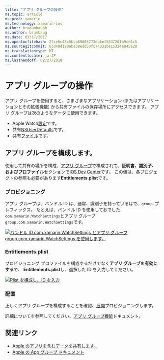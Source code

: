 ```yaml
---
title: "アプリ グループの操作"
ms.topic: article
ms.prod: xamarin
ms.technology: xamarin-ios
author: bradumbaugh
ms.author: brumbaug
ms.date: 03/17/2017
ms.openlocfilehash: 27ce6c48c5bca69605773eb5ef5637201b9ce6c5
ms.sourcegitcommit: 6cd40d190abe38edd50fc74331be15324a845a28
ms.translationtype: MT
ms.contentlocale: ja-JP
ms.lasthandoff: 02/27/2018
---
```

# <a name="working-with-app-groups"></a>アプリ グループの操作


アプリ グループを使用すると、さまざまなアプリケーション (またはアプリケーションとその拡張機能) から共有ファイルの保存場所にアクセスできます。 アプリ グループは次のようなデータに使用できます。

- Apple Watch[設定](~/ios/watchos/app-fundamentals/settings.md)です。
- 共有[NSUserDefaults](~/ios/watchos/app-fundamentals/parent-app.md#nsuserdefaults)です。
- 共有[ファイル](~/ios/watchos/app-fundamentals/parent-app.md#files)です。

## <a name="configure-an-app-group"></a>アプリ グループを構成します。

使用して共有の場所を構成、[アプリ グループ](https://developer.apple.com/library/ios/documentation/Miscellaneous/Reference/EntitlementKeyReference/Chapters/EnablingAppSandbox.html#//apple_ref/doc/uid/TP40011195-CH4-SW19)で構成されて、**証明書、識別子、およびプロファイル**セクションで[iOS Dev Center](https://developer.apple.com/devcenter/ios/)です。 この値は、各プロジェクトの参照も必要があります**Entitlements.plist**です。

### <a name="provisioning"></a>プロビジョニング

アプリ グループは、バンドル ID は、通常、識別子を持っているはで、`group.`プレフィックス。 たとえば、バンドル ID を使用しておでした`com.xamarin.WatchSettings`とアプリ グループ`group.com.xamarin.WatchSettings`です。

[ ![](app-groups-images/app-group-sml.png "バンドル ID com.xamarin.WatchSettings とアプリ グループ group.com.xamarin.WatchSettings を使用します。")](app-groups-images/app-group.png)

### <a name="entitlementsplist"></a>Entitlements.plist

プロビジョニング プロファイルを構成するだけでなく**アプリ グループを有効にする**で、 **Entitlements.plist**し、選択した ID を入力してください。

[ ![](app-groups-images/entitlements-sml.png "Plist を構成し、ID を入力")](app-groups-images/entitlements.png)


### <a name="deployment"></a>配置

正しくアプリ グループを構成することを確認、[展開](~/ios/watchos/deploy-test/index.md#app-groups)プロビジョニングします。


詳細についてを参照してください、[アプリ グループ機能](~/ios/deploy-test/provisioning/capabilities/app-groups-capabilities.md)ドキュメント。


## <a name="related-links"></a>関連リンク

- [Apple のアプリを含むデータを共有します。](https://developer.apple.com/library/ios/documentation/General/Conceptual/ExtensibilityPG/ExtensionScenarios.html)
- [Apple の App グループ ドキュメント](https://developer.apple.com/library/ios/documentation/Miscellaneous/Reference/EntitlementKeyReference/Chapters/EnablingAppSandbox.html#//apple_ref/doc/uid/TP40011195-CH4-SW19)
